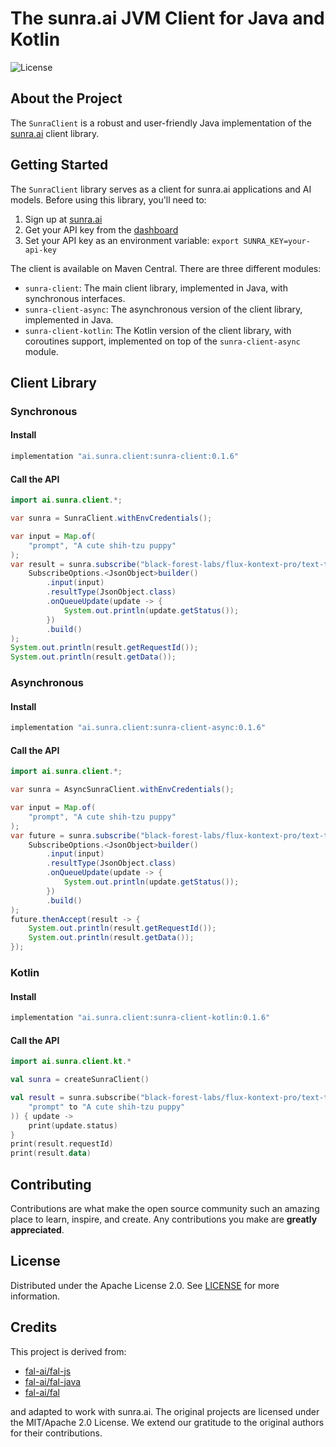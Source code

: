 # The sunra.ai JVM Client for Java and Kotlin

![License](https://img.shields.io/badge/license-Apache%20License%202.0-blue)

## About the Project

The `SunraClient` is a robust and user-friendly Java implementation of the [sunra.ai](https://sunra.ai) client library.

## Getting Started

The `SunraClient` library serves as a client for sunra.ai applications and AI models. Before using this library, you'll need to:

1. Sign up at [sunra.ai](https://sunra.ai)
2. Get your API key from the [dashboard](https://sunra.ai/dashboard/keys)
3. Set your API key as an environment variable: `export SUNRA_KEY=your-api-key`

The client is available on Maven Central. There are three different modules:

- `sunra-client`: The main client library, implemented in Java, with synchronous interfaces.
- `sunra-client-async`: The asynchronous version of the client library, implemented in Java.
- `sunra-client-kotlin`: The Kotlin version of the client library, with coroutines support, implemented on top of the `sunra-client-async` module.

## Client Library

### Synchronous

#### Install

```groovy
implementation "ai.sunra.client:sunra-client:0.1.6"
```

#### Call the API

```java
import ai.sunra.client.*;

var sunra = SunraClient.withEnvCredentials();

var input = Map.of(
    "prompt", "A cute shih-tzu puppy"
);
var result = sunra.subscribe("black-forest-labs/flux-kontext-pro/text-to-image",
    SubscribeOptions.<JsonObject>builder()
        .input(input)
        .resultType(JsonObject.class)
        .onQueueUpdate(update -> {
            System.out.println(update.getStatus());
        })
        .build()
);
System.out.println(result.getRequestId());
System.out.println(result.getData());
```

### Asynchronous

#### Install

```groovy
implementation "ai.sunra.client:sunra-client-async:0.1.6"
```

#### Call the API

```java
import ai.sunra.client.*;

var sunra = AsyncSunraClient.withEnvCredentials();

var input = Map.of(
    "prompt", "A cute shih-tzu puppy"
);
var future = sunra.subscribe("black-forest-labs/flux-kontext-pro/text-to-image",
    SubscribeOptions.<JsonObject>builder()
        .input(input)
        .resultType(JsonObject.class)
        .onQueueUpdate(update -> {
            System.out.println(update.getStatus());
        })
        .build()
);
future.thenAccept(result -> {
    System.out.println(result.getRequestId());
    System.out.println(result.getData());
});
```

### Kotlin

#### Install

```groovy
implementation "ai.sunra.client:sunra-client-kotlin:0.1.6"
```

#### Call the API

```kotlin
import ai.sunra.client.kt.*

val sunra = createSunraClient()

val result = sunra.subscribe("black-forest-labs/flux-kontext-pro/text-to-image", input = mapOf(
    "prompt" to "A cute shih-tzu puppy"
)) { update ->
    print(update.status)
}
print(result.requestId)
print(result.data)
```

## Contributing

Contributions are what make the open source community such an amazing place to learn, inspire, and create. Any contributions you make are **greatly appreciated**.

## License

Distributed under the Apache License 2.0. See [LICENSE](../../LICENSE) for more information.

## Credits

This project is derived from:

- [fal-ai/fal-js](https://github.com/fal-ai/fal-js)
- [fal-ai/fal-java](https://github.com/fal-ai/fal-java)
- [fal-ai/fal](https://github.com/fal-ai/fal/tree/main/projects/fal_client)

and adapted to work with sunra.ai. The original projects are licensed under the MIT/Apache 2.0 License. We extend our gratitude to the original authors for their contributions.
